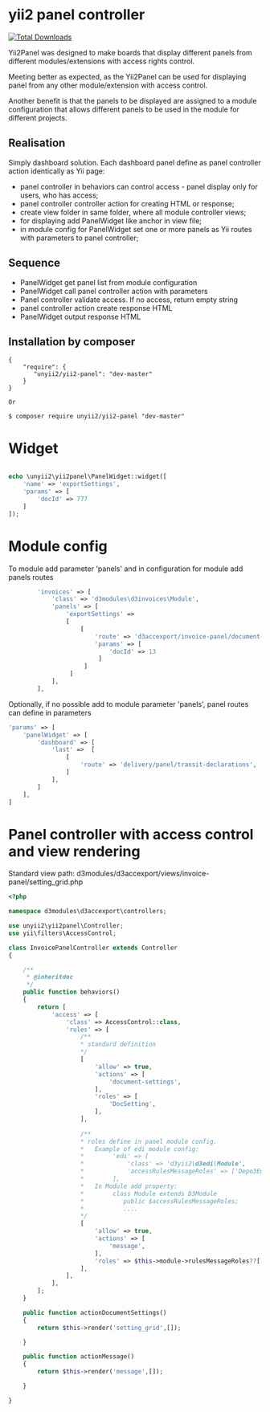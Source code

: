 yii2 panel controller
==========

[![Total Downloads](https://img.shields.io/packagist/dt/unyii2/yii2-panel.svg?style=flat-square)](https://packagist.org/packages/unyii2/yii2-panel) 

Yii2Panel was designed to make boards that display different panels from different modules/extensions with access rights control.

Meeting better as expected, as the Yii2Panel can be used for displaying panel from any other module/extension with access control.

Another benefit is that the panels to be displayed are assigned to a module configuration that allows different panels to be used in the module for different projects.

Realisation
-----------
Simply dashboard solution. Each dashboard panel define as panel controller action  identically as Yii page:

* panel controller in behaviors can control access - panel display only for users, who has access;
* panel controller controller action for creating HTML or response;
* create view folder in same folder, where all module controller views;
* for displaying add PanelWidget like anchor in view file;
* in module config for PanelWidget set one or more panels as Yii routes with parameters to panel controller;


Sequence
--------
* PanelWidget get panel list from module configuration
* PanelWidget call panel controller action with parameters
* Panel controller validate access. If no access, return empty string
* panel controller action create response HTML
* PanelWidget output response HTML  


Installation by composer
------------
```composer
{
    "require": {
       "unyii2/yii2-panel": "dev-master"
    }
}

Or

$ composer require unyii2/yii2-panel "dev-master"
```

# Widget 

```php

echo \unyii2\yii2panel\PanelWidget::widget([
    'name' => 'exportSettings',
    'params' => [
        'docId' => 777
    ]
]);

```

# Module config

To module add parameter 'panels' and in configuration for module add panels routes
```php
        'invoices' => [
            'class' => 'd3modules\d3invoices\Module',
            'panels' => [
                'exportSettings' =>
                [
                    [
                        'route' => 'd3accexport/invoice-panel/document-settings',
                        'params' => [
                            'docId' => 13
                         ]
                     ]
                 ]
            ],
        ],

```

Optionally, if no possible add to module parameter 'panels', panel routes can define in parameters

```php
'params' => [
    'panelWidget' => [
        'dashboard' => [
            'last' =>  [
                [
                    'route' => 'delivery/panel/transit-declarations',
                ]
            ],
        ]
    ],
]

``` 

# Panel controller with access control and view rendering

Standard view path: d3modules/d3accexport/views/invoice-panel/setting_grid.php

```php
<?php

namespace d3modules\d3accexport\controllers;

use unyii2\yii2panel\Controller;
use yii\filters\AccessControl;

class InvoicePanelController extends Controller
{

    /**
     * @inheritdoc
     */
    public function behaviors()
    {
        return [
            'access' => [
                'class' => AccessControl::class,
                'rules' => [
                    /**
                    * standard definition
                    */
                    [
                        'allow' => true,
                        'actions' => [
                            'document-settings',
                        ],
                        'roles' => [
                            'DocSetting',
                        ],
                    ],
                    
                    /**
                    * roles define in panel module config. 
                    *   Example of edi module config:
                    *        'edi' => [
                    *            'class' => 'd3yii2\d3edi\Module',
                    *            'accessRulesMessageRoles' => ['Depo3EdiFull']
                    *        ],
                    *   In Module add property:
                    *        class Module extends D3Module
                    *           public $accessRulesMessageRoles;
                    *           ....
                    */
                    [
                        'allow' => true,
                        'actions' => [
                            'message',
                        ],
                        'roles' => $this->module->rulesMessageRoles??['@'],
                    ],                    
                ],
            ],
        ];
    }

    public function actionDocumentSettings()
    {
        return $this->render('setting_grid',[]);

    }

    public function actionMessage()
    {
        return $this->render('message',[]);

    }

}
```
